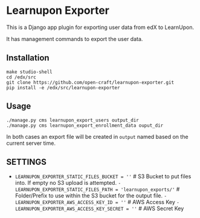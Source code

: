 Learnupon Exporter
==================

This is a Django app plugin for exporting user data from edX to LearnUpon.

It has management commands to export the user data.


## Installation

```
make studio-shell
cd /edx/src
git clone https://github.com/open-craft/learnupon-exporter.git
pip install -e /edx/src/learnupon-exporter
```

## Usage

```
./manage.py cms learnupon_export_users output_dir
./manage.py cms learnupon_export_enrollment_data ouput_dir
```

In both cases an export file will be created in `output` named based on the current server time.

## SETTINGS

- `LEARNUPON_EXPORTER_STATIC_FILES_BUCKET = ''` # S3 Bucket to put files into. If empty no S3 upload is attempted.
`- LEARNUPON_EXPORTER_STATIC_FILES_PATH = 'learnupon_exports/'` # Folder/Prefix to use within the S3 bucket for the output file.
`- LEARNUPON_EXPORTER_AWS_ACCESS_KEY_ID = ''` # AWS Access Key
`- LEARNUPON_EXPORTER_AWS_ACCESS_KEY_SECRET = ''` # AWS Secret Key


